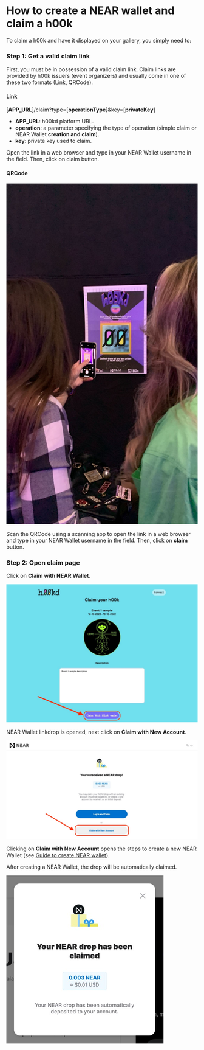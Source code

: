 # How to create a NEAR wallet and claim a h00k

To claim a h00k and have it displayed on your gallery, you simply need to:

### Step 1: Get a valid claim link

First, you must be in possession of a valid claim link.
Claim links are provided by h00k issuers (event organizers) and usually come in one of these two formats (Link, QRCode).

#### Link

[**APP_URL**]/claim?type=[**operationType**]&key=[**privateKey**]

- **APP_URL**: h00kd platform URL.
- **operation**: a parameter specifying the type of operation (simple claim or NEAR Wallet **creation and claim**).
- **key**: private key used to claim.

Open the link in a web browser and type in your NEAR Wallet username in the field.
Then, click on claim button.

#### QRCode

![Picture of collectors scanning QRCode for claim link](../../static/img/user-guide/qrcode_scanning.jpeg)

Scan the QRCode using a scanning app to open the link in a web browser and type in your NEAR Wallet username in the field.
Then, click on **claim** button.

### Step 2: Open claim page

Click on **Claim with NEAR Wallet**.

![Screenshot of the claim page](../../static/img/user-guide/create_claim_page.jpeg)

NEAR Wallet linkdrop is opened, next click on **Claim with New Account**.

![Screenshot of a near drop](../../static/img/user-guide/near_drop.jpeg)

Clicking on **Claim with New Account** opens the steps to create a new NEAR Wallet (see [Guide to create NEAR wallet](https://wiki.near.org/getting-started/creating-a-near-wallet)).

After creating a NEAR Wallet, the drop will be automatically claimed.

![Screenshot of claimed NEAR drop](../../static/img/user-guide/near_drop_claimed.jpeg)
